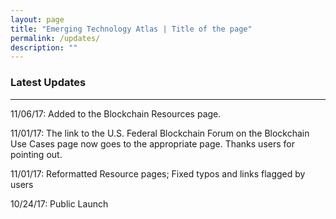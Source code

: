 ```yaml
---
layout: page
title: "Emerging Technology Atlas | Title of the page"
permalink: /updates/
description: ""
---
```


### Latest Updates

***

11/06/17: Added to the Blockchain Resources page. 
<p> 11/01/17: The link to the U.S. Federal Blockchain Forum on the Blockchain Use Cases page now goes to the appropriate page. Thanks users for pointing out. 
<p> 11/01/17: Reformatted Resource pages; Fixed typos and links flagged by users
<p> 10/24/17: Public Launch
